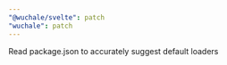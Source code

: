 ```yaml
---
"@wuchale/svelte": patch
"wuchale": patch
---
```


Read package.json to accurately suggest default loaders
